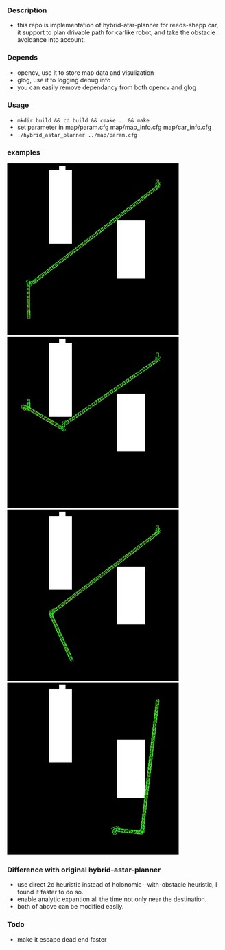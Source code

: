 ### Description
- this repo is implementation of hybrid-atar-planner for reeds-shepp car, it support to plan drivable path for carlike robot, and take the obstacle avoidance into account.

### Depends
- opencv, use it to store map data and visulization
- glog, use it to logging debug info
- you can easily remove dependancy from both opencv and glog

### Usage
- ```mkdir build && cd build && cmake .. && make```
- set parameter in map/param.cfg map/map_info.cfg map/car_info.cfg
- ```./hybrid_astar_planner ../map/param.cfg```

### examples
![](./samples/0.jpg)
![](./samples/1.jpg)
![](./samples/2.jpg)
![](./samples/3.jpg)


### Difference with original hybrid-astar-planner
- use direct 2d heuristic instead of holonomic--with-obstacle heuristic, I found it faster to do so.
- enable analytic expantion all the time not only near the destination.
- both of above can be modified easily.


### Todo
- make it escape dead end faster